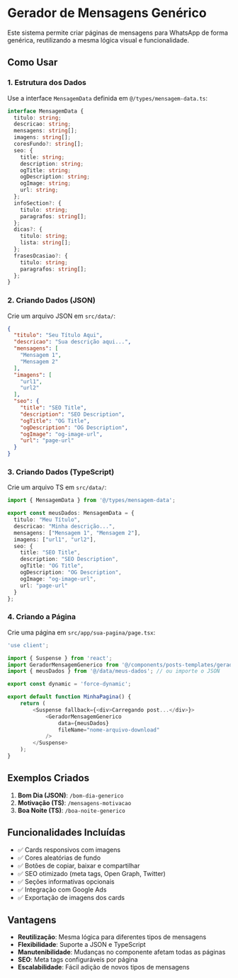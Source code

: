 # Gerador de Mensagens Genérico

Este sistema permite criar páginas de mensagens para WhatsApp de forma genérica, reutilizando a mesma lógica visual e funcionalidade.

## Como Usar

### 1. Estrutura dos Dados

Use a interface `MensagemData` definida em `@/types/mensagem-data.ts`:

```typescript
interface MensagemData {
  titulo: string;
  descricao: string;
  mensagens: string[];
  imagens: string[];
  coresFundo?: string[];
  seo: {
    title: string;
    description: string;
    ogTitle: string;
    ogDescription: string;
    ogImage: string;
    url: string;
  };
  infoSection?: {
    titulo: string;
    paragrafos: string[];
  };
  dicas?: {
    titulo: string;
    lista: string[];
  };
  frasesOcasiao?: {
    titulo: string;
    paragrafos: string[];
  };
}
```

### 2. Criando Dados (JSON)

Crie um arquivo JSON em `src/data/`:

```json
{
  "titulo": "Seu Título Aqui",
  "descricao": "Sua descrição aqui...",
  "mensagens": [
    "Mensagem 1",
    "Mensagem 2"
  ],
  "imagens": [
    "url1",
    "url2"
  ],
  "seo": {
    "title": "SEO Title",
    "description": "SEO Description",
    "ogTitle": "OG Title",
    "ogDescription": "OG Description", 
    "ogImage": "og-image-url",
    "url": "page-url"
  }
}
```

### 3. Criando Dados (TypeScript)

Crie um arquivo TS em `src/data/`:

```typescript
import { MensagemData } from '@/types/mensagem-data';

export const meusDados: MensagemData = {
  titulo: "Meu Título",
  descricao: "Minha descrição...",
  mensagens: ["Mensagem 1", "Mensagem 2"],
  imagens: ["url1", "url2"],
  seo: {
    title: "SEO Title",
    description: "SEO Description",
    ogTitle: "OG Title", 
    ogDescription: "OG Description",
    ogImage: "og-image-url",
    url: "page-url"
  }
};
```

### 4. Criando a Página

Crie uma página em `src/app/sua-pagina/page.tsx`:

```typescript
'use client';

import { Suspense } from 'react';
import GeradorMensagemGenerico from '@/components/posts-templates/gerador-mensagem-generico';
import { meusDados } from '@/data/meus-dados'; // ou importe o JSON

export const dynamic = 'force-dynamic';

export default function MinhaPagina() {
    return (
        <Suspense fallback={<div>Carregando post...</div>}>
            <GeradorMensagemGenerico 
                data={meusDados} 
                fileName="nome-arquivo-download"
            />
        </Suspense>
    );
}
```

## Exemplos Criados

1. **Bom Dia (JSON)**: `/bom-dia-generico`
2. **Motivação (TS)**: `/mensagens-motivacao` 
3. **Boa Noite (TS)**: `/boa-noite-generico`

## Funcionalidades Incluídas

- ✅ Cards responsivos com imagens
- ✅ Cores aleatórias de fundo
- ✅ Botões de copiar, baixar e compartilhar
- ✅ SEO otimizado (meta tags, Open Graph, Twitter)
- ✅ Seções informativas opcionais
- ✅ Integração com Google Ads
- ✅ Exportação de imagens dos cards

## Vantagens

- **Reutilização**: Mesma lógica para diferentes tipos de mensagens
- **Flexibilidade**: Suporte a JSON e TypeScript
- **Manutenibilidade**: Mudanças no componente afetam todas as páginas
- **SEO**: Meta tags configuráveis por página
- **Escalabilidade**: Fácil adição de novos tipos de mensagens